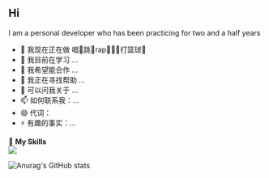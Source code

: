 ## Hi 

I am a personal developer who has been practicing for two and a half years

- 🔭 我现在正在做 唱🎤跳🕺rap🧑🏻‍🎤打篮球🏀
- 🌱 我目前在学习 ...
- 👯 我希望能合作 ...
- 🤔 我正在寻找帮助 ...
- 💬 可以问我关于 ...
- 📫 如何联系我：...
- 😄 代词：
- ⚡ 有趣的事实：...

🌟 **My Skills**  
![](https://img.shields.io/badge/-Python-3e74a2?style=flat-square&logo=Python&logoColor=fff)



![Anurag's GitHub stats](https://github-readme-stats.vercel.app/api?username=anuraghazra&show_icons=true)


